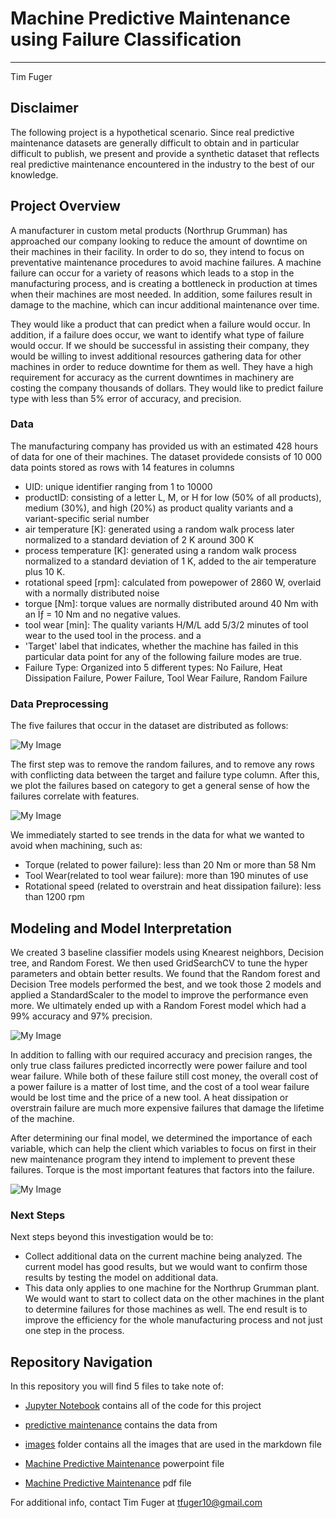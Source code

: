 # Machine Predictive Maintenance using Failure Classification
***
Tim Fuger

## Disclaimer

The following project is a hypothetical scenario. Since real predictive maintenance datasets are generally difficult to obtain and in particular difficult to publish, we present and provide a synthetic dataset that reflects real predictive maintenance encountered in the industry to the best of our knowledge.

## Project Overview

A manufacturer in custom metal products (Northrup Grumman) has approached our company looking to reduce the amount of downtime on their machines in their facility. In order to do so, they intend to focus on preventative maintenance procedures to avoid machine failures. A machine failure can occur for a variety of reasons which leads to a stop in the manufacturing process, and is creating a bottleneck in production at times when their machines are most needed. In addition, some failures result in damage to the machine, which can incur additional maintenance over time. 

They would like a product that can predict when a failure would occur. In addition, if a failure does occur, we want to identify what type of failure would occur. If we should be successful in assisting their company, they would be willing to invest additional resources gathering data for other machines in order to reduce downtime for them as well. They have a high requirement for accuracy as the current downtimes in machinery are costing the company thousands of dollars. They would like to predict failure type with less than 5% error of accuracy, and precision.


### Data

The manufacturing company has provided us with an estimated 428 hours of data for one of their machines. The dataset providede consists of 10 000 data points stored as rows with 14 features in columns

- UID: unique identifier ranging from 1 to 10000
- productID: consisting of a letter L, M, or H for low (50% of all products), medium (30%), and high (20%) as product quality variants and a variant-specific serial number
- air temperature [K]: generated using a random walk process later normalized to a standard deviation of 2 K around 300 K
- process temperature [K]: generated using a random walk process normalized to a standard deviation of 1 K, added to the air temperature plus 10 K.
- rotational speed [rpm]: calculated from powepower of 2860 W, overlaid with a normally distributed noise
- torque [Nm]: torque values are normally distributed around 40 Nm with an Ïƒ = 10 Nm and no negative values.
- tool wear [min]: The quality variants H/M/L add 5/3/2 minutes of tool wear to the used tool in the process. and a
- 'Target' label that indicates, whether the machine has failed in this particular data point for any of the following failure modes are true.
- Failure Type: Organized into 5 different types: No Failure, Heat Dissipation Failure, Power Failure, Tool Wear Failure, Random Failure


### Data Preprocessing

The five failures that occur in the dataset are distributed as follows:

![My Image](images/Machine-Failures.png)

The first step was to remove the random failures, and to remove any rows with conflicting data between the target and failure type column. After this, we plot the failures based on category to get a general sense of how the failures correlate with features.

![My Image](images/Machine-Failures-Scatter.png)

We immediately started to see trends in the data for what we wanted to avoid when machining, such as:
- Torque (related to power failure): less than 20 Nm or more than 58 Nm
- Tool Wear(related to tool wear failure): more than 190 minutes of use
- Rotational speed (related to overstrain and heat dissipation failure): less than 1200 rpm


## Modeling and Model Interpretation

We created 3 baseline classifier models using Knearest neighbors, Decision tree, and Random Forest. We then used GridSearchCV to tune the hyper parameters and obtain better results. We found that the Random forest and Decision Tree models performed the best, and we took those 2 models and applied a StandardScaler to the model to improve the performance even more. We ultimately ended up with a Random Forest model which had a 99% accuracy and 97% precision.

![My Image](images/RFC-CM.png)

In addition to falling with our required accuracy and precision ranges, the only true class failures predicted incorrectly were power failure and tool wear failure. While both of these failure still cost money, the overall cost of a power failure is a matter of lost time, and the cost of a tool wear failure would be lost time and the price of a new tool. A heat dissipation or overstrain failure are much more expensive failures that damage the lifetime of the machine.

After determining our final model, we determined the importance of each variable, which can help the client which variables to focus on first in their new maintenance program they intend to implement to prevent these failures. Torque is the most important features that factors into the failure.

![My Image](images/Variable-Importance.png)



### Next Steps

Next steps beyond this investigation would be to:

- Collect additional data on the current machine being analyzed. The current model has good results, but we would want to confirm those results by testing the model on additional data.
- This data only applies to one machine for the Northrup Grumman plant. We would want to start to collect data on the other machines in the plant to determine failures for those machines as well. The end result is to improve the efficiency for the whole manufacturing process and not just one step in the process.


## Repository Navigation

In this repository you will find 5 files to take note of:

- [Jupyter Notebook](Notebook.ipynb) contains all of the code for this project

- [predictive maintenance](data/predictive_maintenance.csv) contains the data from 

- [images](images) folder contains all the images that are used in the markdown file

- [Machine Predictive Maintenance](Machine-Predictive-Maintenance.pptx) powerpoint file

- [Machine Predictive Maintenance](Machine-Predictive-Maintenance.pdf) pdf file


For additional info, contact Tim Fuger at tfuger10@gmail.com